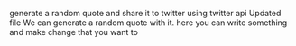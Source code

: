 
generate a random quote and share it to twitter using twitter api
Updated file
We can generate a random quote with it.
here you can write something and make change that you want to
